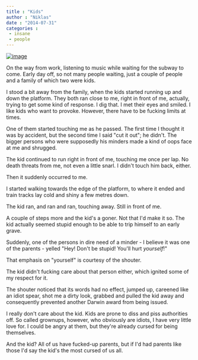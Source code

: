 ```yaml
---
title : "Kids"
author : "Niklas"
date : "2014-07-31"
categories : 
 - insane
 - people
---
```


[![image](https://niklasblog.com/wp-content/wpid-962391.png "962391.png")](https://niklasblog.com/wp-content/wpid-962391.png)

On the way from work, listening to music while waiting for the subway to come. Early day off, so not many people waiting, just a couple of people and a family of which two were kids.

I stood a bit away from the family, when the kids started running up and down the platform. They both ran close to me, right in front of me, actually, trying to get some kind of response. I dig that. I met their eyes and smiled. I like kids who want to provoke. However, there have to be fucking limits at times.

One of them started touching me as he passed. The first time I thought it was by accident, but the second time I said "cut it out"; he didn't. The bigger persons who were supposedly his minders made a kind of oops face at me and shrugged.

The kid continued to run right in front of me, touching me once per lap. No death threats from me, not even a little snarl. I didn't touch him back, either.

Then it suddenly occurred to me.

I started walking towards the edge of the platform, to where it ended and train tracks lay cold and shiny a few metres down.

The kid ran, and ran and ran, touching away. Still in front of me.

A couple of steps more and the kid's a goner. Not that I'd make it so. The kid actually seemed stupid enough to be able to trip himself to an early grave.

Suddenly, one of the persons in dire need of a minder - I believe it was one of the parents - yelled "Hey! Don't be stupid! You'll hurt _yourself_!"

That emphasis on "yourself" is courtesy of the shouter.

The kid didn't fucking care about that person either, which ignited some of my respect for it.

The shouter noticed that its words had no effect, jumped up, careened like an idiot spear, shot me a dirty look, grabbed and pulled the kid away and consequently prevented another Darwin award from being issued.

I really don't care about the kid. Kids are prone to diss and piss authorities off. So called grownups, however, who obviously are idiots, I have very little love for. I could be angry at them, but they're already cursed for being themselves.

And the kid? All of us have fucked-up parents, but if I'd had parents like those I'd say the kid's the most cursed of us all.
